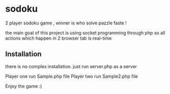 # sodoku
2 player sodoku game , winner is who solve pazzle faste !

the main goal of this project is using socket programming through php
so all actions which happen in 2 browser tab is real-time 

## Installation

there is no complex installation. just run server.php as a server

Player one run Sample.php file
Player two run Sample2.php file

Enjoy the game :)
